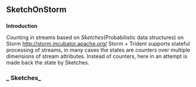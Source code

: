 ## **SketchOnStorm**
###

**Introduction**

Counting in streams based on _Sketches_(Probabilistic data structures) on Storm http://storm.incubator.apache.org/
Storm + Trident supports stateful processing of streams, in many cases the states are counters over multiple dimensions of stream attributes.
Instead of counters, here in an attempt is made back the state by Sketches.

### _ Sketches_
